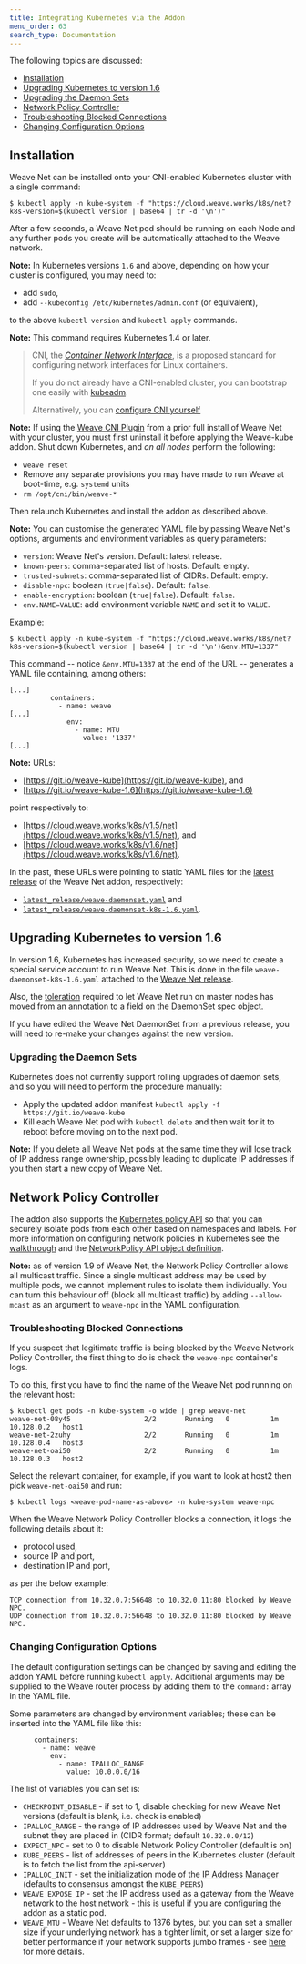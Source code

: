 ```yaml
---
title: Integrating Kubernetes via the Addon
menu_order: 63
search_type: Documentation
---
```


The following topics are discussed:

* [Installation](#install)
 * [Upgrading Kubernetes to version 1.6](#kube-1.6-upgrade)
 * [Upgrading the Daemon Sets](#daemon-sets)
* [Network Policy Controller](#npc)
 * [Troubleshooting Blocked Connections](#blocked-connections)
 * [Changing Configuration Options](#configuration-options)


## <a name="install"></a> Installation

Weave Net can be installed onto your CNI-enabled Kubernetes cluster
with a single command:

```
$ kubectl apply -n kube-system -f "https://cloud.weave.works/k8s/net?k8s-version=$(kubectl version | base64 | tr -d '\n')"
```

After a few seconds, a Weave Net pod should be running on each
Node and any further pods you create will be automatically attached to the Weave
network.

**Note:** In Kubernetes versions `1.6` and above, depending on how your cluster is configured, you may need to:

- add `sudo`,
- add `--kubeconfig /etc/kubernetes/admin.conf` (or equivalent),

to the above `kubectl version` and `kubectl apply` commands.

**Note:** This command requires Kubernetes 1.4 or later.

> CNI, the [_Container Network Interface_](https://github.com/containernetworking/cni),
> is a proposed standard for configuring network interfaces for Linux
> containers.
>
> If you do not already have a CNI-enabled cluster, you can bootstrap
> one easily with
> [kubeadm](http://kubernetes.io/docs/getting-started-guides/kubeadm/).
>
> Alternatively, you can [configure CNI yourself](http://kubernetes.io/docs/admin/network-plugins/#cni)

**Note:** If using the [Weave CNI
Plugin](/site/cni-plugin.md) from a prior full install of Weave Net with your
cluster, you must first uninstall it before applying the Weave-kube addon.
Shut down Kubernetes, and _on all nodes_ perform the following:

 * `weave reset`
 * Remove any separate provisions you may have made to run Weave at
   boot-time, e.g. `systemd` units
 * `rm /opt/cni/bin/weave-*`

Then relaunch Kubernetes and install the addon as described
above.

**Note:** You can customise the generated YAML file by passing Weave Net's options, arguments and environment variables as query parameters:

  - `version`: Weave Net's version. Default: latest release.
  - `known-peers`: comma-separated list of hosts. Default: empty.
  - `trusted-subnets`: comma-separated list of CIDRs. Default: empty.
  - `disable-npc`: boolean (`true|false`). Default: `false`.
  - `enable-encryption`: boolean (`true|false`). Default: `false`.
  - `env.NAME=VALUE`: add environment variable `NAME` and set it to `VALUE`.

Example:
```
$ kubectl apply -n kube-system -f "https://cloud.weave.works/k8s/net?k8s-version=$(kubectl version | base64 | tr -d '\n')&env.MTU=1337"
```
This command -- notice `&env.MTU=1337` at the end of the URL -- generates a YAML file containing, among others:

```
[...]
          containers:
            - name: weave
[...]
              env:
                - name: MTU
                  value: '1337'
[...]
```

**Note:** URLs:

- [https://git.io/weave-kube](https://git.io/weave-kube), and
- [https://git.io/weave-kube-1.6](https://git.io/weave-kube-1.6)

point respectively to:

- [https://cloud.weave.works/k8s/v1.5/net](https://cloud.weave.works/k8s/v1.5/net), and
- [https://cloud.weave.works/k8s/v1.6/net](https://cloud.weave.works/k8s/v1.6/net).

In the past, these URLs were pointing to static YAML files for the [latest release](https://github.com/weaveworks/weave/releases/tag/latest_release) of the Weave Net addon, respectively:

- [`latest_release/weave-daemonset.yaml`](https://github.com/weaveworks/weave/releases/download/latest_release/weave-daemonset.yaml) and
- [`latest_release/weave-daemonset-k8s-1.6.yaml`](https://github.com/weaveworks/weave/releases/download/latest_release/weave-daemonset-k8s-1.6.yaml).

## <a name="kube-1.6-upgrade"></a> Upgrading Kubernetes to version 1.6

In version 1.6, Kubernetes has increased security, so we need to
create a special service account to run Weave Net. This is done in
the file `weave-daemonset-k8s-1.6.yaml` attached to the [Weave Net
release](https://github.com/weaveworks/weave/releases/latest).

Also, the
[toleration](https://github.com/kubernetes/community/blob/master/contributors/design-proposals/taint-toleration-dedicated.md)
required to let Weave Net run on master nodes has moved from an
annotation to a field on the DaemonSet spec object.

If you have edited the Weave Net DaemonSet from a previous release,
you will need to re-make your changes against the new version.

### <a name="daemon-sets"></a> Upgrading the Daemon Sets

Kubernetes does not currently support rolling upgrades of daemon sets,
and so you will need to perform the procedure manually:

* Apply the updated addon manifest `kubectl apply -f https://git.io/weave-kube`
* Kill each Weave Net pod with `kubectl delete` and then wait for it to reboot before moving on to the next pod.

**Note:** If you delete all Weave Net pods at the same time they will
  lose track of IP address range ownership, possibly leading to
  duplicate IP addresses if you then start a new copy of Weave Net.

## <a name="npc"></a>Network Policy Controller

The addon also supports the [Kubernetes policy
API](http://kubernetes.io/docs/user-guide/networkpolicies/) so that
you can securely isolate pods from each other based on namespaces and
labels. For more information on configuring network policies in
Kubernetes see the
[walkthrough](http://kubernetes.io/docs/getting-started-guides/network-policy/walkthrough/)
and the [NetworkPolicy API object
definition](http://kubernetes.io/docs/api-reference/extensions/v1beta1/definitions/#_v1beta1_networkpolicy).

**Note:** as of version 1.9 of Weave Net, the Network Policy
  Controller allows all multicast traffic. Since a single multicast
  address may be used by multiple pods, we cannot implement rules to
  isolate them individually.  You can turn this behaviour off (block
  all multicast traffic) by adding `--allow-mcast` as an argument to
  `weave-npc` in the YAML configuration.

### <a name="blocked-connections"></a> Troubleshooting Blocked Connections

If you suspect that legitimate traffic is being blocked by the Weave Network Policy Controller, the first thing to do is check the `weave-npc` container's logs.

To do this, first you have to find the name of the Weave Net pod running on the relevant host:

```
$ kubectl get pods -n kube-system -o wide | grep weave-net
weave-net-08y45                  2/2       Running   0          1m        10.128.0.2   host1
weave-net-2zuhy                  2/2       Running   0          1m        10.128.0.4   host3
weave-net-oai50                  2/2       Running   0          1m        10.128.0.3   host2
```

Select the relevant container, for example, if you want to look at host2 then pick `weave-net-oai50` and run:

```
$ kubectl logs <weave-pod-name-as-above> -n kube-system weave-npc
```

When the Weave Network Policy Controller blocks a connection, it logs the following details about it:

* protocol used, 
* source IP and port, 
* destination IP and port, 

as per the below example:

```
TCP connection from 10.32.0.7:56648 to 10.32.0.11:80 blocked by Weave NPC.
UDP connection from 10.32.0.7:56648 to 10.32.0.11:80 blocked by Weave NPC.
```

### <a name="configuration-options"></a> Changing Configuration Options

The default configuration settings can be changed by saving and editing the
addon YAML before running `kubectl apply`. Additional arguments may be
supplied to the Weave router process by adding them to the `command:`
array in the YAML file.

Some parameters are changed by environment variables; these can be
inserted into the YAML file like this:

```
      containers:
        - name: weave
          env:
            - name: IPALLOC_RANGE
              value: 10.0.0.0/16
```

The list of variables you can set is:

* `CHECKPOINT_DISABLE` - if set to 1, disable checking for new Weave Net
  versions (default is blank, i.e. check is enabled)
* `IPALLOC_RANGE` - the range of IP addresses used by Weave Net
  and the subnet they are placed in (CIDR format; default `10.32.0.0/12`)
* `EXPECT_NPC` - set to 0 to disable Network Policy Controller (default is on)
* `KUBE_PEERS` - list of addresses of peers in the Kubernetes cluster
  (default is to fetch the list from the api-server)
* `IPALLOC_INIT` - set the initialization mode of the [IP Address
  Manager](/site/operational-guide/concepts.md#ip-address-manager)
  (defaults to consensus amongst the `KUBE_PEERS`)
* `WEAVE_EXPOSE_IP` - set the IP address used as a gateway from the
  Weave network to the host network - this is useful if you are
  configuring the addon as a static pod.
* `WEAVE_MTU` - Weave Net defaults to 1376 bytes, but you can set a
  smaller size if your underlying network has a tighter limit, or set
  a larger size for better performance if your network supports jumbo
  frames - see [here](/site/using-weave/fastdp.md#mtu) for more
  details.
